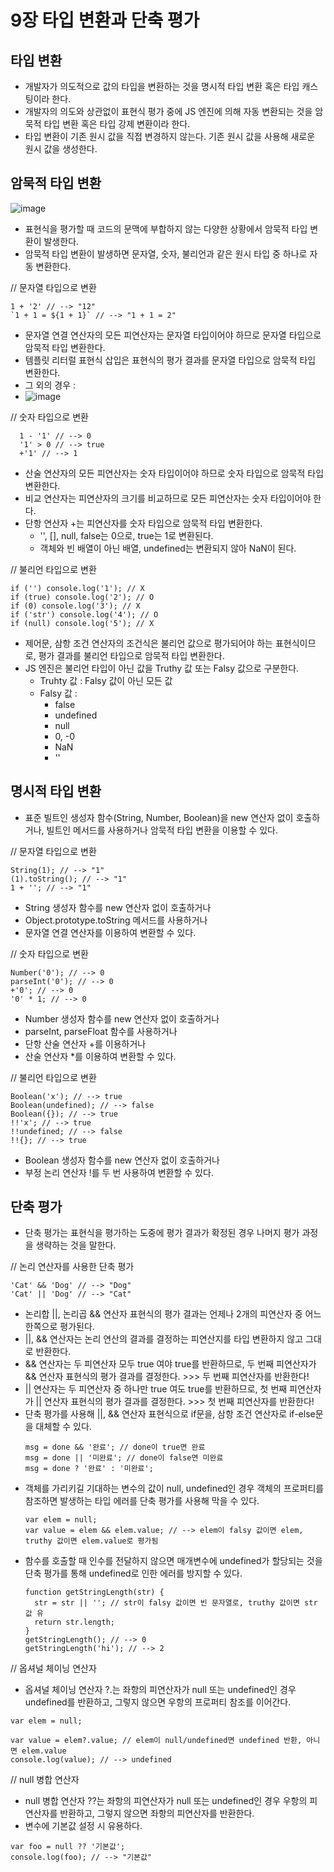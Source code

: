 9장 타입 변환과 단축 평가
========

타입 변환
---------
- 개발자가 의도적으로 값의 타입을 변환하는 것을 명시적 타입 변환 혹은 타입 캐스팅이라 한다.
- 개발자의 의도와 상관없이 표현식 평가 중에 JS 엔진에 의해 자동 변환되는 것을 암묵적 타입 변환 혹은 타입 강제 변환이라 한다.
- 타입 변환이 기존 원시 값을 직접 변경하지 않는다. 기존 원시 값을 사용해 새로운 원시 값을 생성한다.

암묵적 타입 변환
--
![image](https://github.com/houony/Javascript-Deep-Dive-Study/assets/99787274/3ea430ad-26b4-4f28-a838-ec4a0ac8e994)
- 표현식을 평가할 때 코드의 문맥에 부합하지 않는 다양한 상황에서 암묵적 타입 변환이 발생한다.
- 암묵적 타입 변환이 발생하면 문자열, 숫자, 불리언과 같은 원시 타입 중 하나로 자동 변환한다.
  
// 문자열 타입으로 변환
  ```
  1 + '2' // --> "12"
  `1 + 1 = ${1 + 1}` // --> "1 + 1 = 2"
  ```
- 문자열 연결 연산자의 모든 피연산자는 문자열 타입이어야 하므로 문자열 타입으로 암묵적 타입 변환한다.
- 템플릿 리터럴 표현식 삽입은 표현식의 평가 결과를 문자열 타입으로 암묵적 타입 변환한다.
- 그 외의 경우 :
- ![image](https://github.com/houony/Javascript-Deep-Dive-Study/assets/99787274/0053b690-5eb7-4930-9670-c92956d6c7af)
 
// 숫자 타입으로 변환
```
  1 - '1' // --> 0
  '1' > 0 // --> true
  +'1' // --> 1
```
- 산술 연산자의 모든 피연산자는 숫자 타입이어야 하므로 숫자 타입으로 암묵적 타입 변환한다.
- 비교 연산자는 피연산자의 크기를 비교하므로 모든 피연산자는 숫자 타입이어야 한다.
- 단항 연산자 +는 피연산자를 숫자 타입으로 암묵적 타입 변환한다.
    - '', [], null, false는 0으로, true는 1로 변환된다.
    - 객체와 빈 배열이 아닌 배열, undefined는 변환되지 않아 NaN이 된다.

// 불리언 타입으로 변환
```
if ('') console.log('1'); // X
if (true) console.log('2'); // O
if (0) console.log('3'); // X
if ('str') console.log('4'); // O
if (null) console.log('5'); // X
```
- 제어문, 삼항 조건 연산자의 조건식은 불리언 값으로 평가되어야 하는 표현식이므로, 평가 결과를 불리언 타입으로 암묵적 타입 변환한다.
- JS 엔진은 불리언 타입이 아닌 값을 Truthy 값 또는 Falsy 값으로 구분한다.
  - Truhty 값 : Falsy 값이 아닌 모든 값
  - Falsy 값 :
    - false
    - undefined
    - null
    - 0, -0
    - NaN
    - ''

명시적 타입 변환
--
- 표준 빌트인 생성자 함수(String, Number, Boolean)을 new 연산자 없이 호출하거나, 빌트인 메서드를 사용하거나 암묵적 타입 변환을 이용할 수 있다.

// 문자열 타입으로 변환
```
String(1); // --> "1"
(1).toString(); // --> "1"
1 + ''; // --> "1"
```
- String 생성자 함수를 new 연산자 없이 호출하거나
- Object.prototype.toString 메서드를 사용하거나
- 문자열 연결 연산자를 이용하여 변환할 수 있다.

// 숫자 타입으로 변환
```
Number('0'); // --> 0
parseInt('0'); // --> 0
+'0'; // --> 0
'0' * 1; // --> 0
```
- Number 생성자 함수를 new 연산자 없이 호출하거나
- parseInt, parseFloat 함수를 사용하거나
- 단항 산술 연산자 +를 이용하거나
- 산술 연산자 *를 이용하여 변환할 수 있다.

// 불리언 타입으로 변환
```
Boolean('x'); // --> true
Boolean(undefined); // --> false
Boolean({}); // --> true
!!'x'; // --> true
!!undefined; // --> false
!!{}; // --> true
```
- Boolean 생성자 함수를 new 연산자 없이 호출하거나
- 부정 논리 연산자 !를 두 번 사용하여 변환할 수 있다.

단축 평가
--
- 단축 평가는 표현식을 평가하는 도중에 평가 결과가 확정된 경우 나머지 평가 과정을 생략하는 것을 말한다.
  
// 논리 연산자를 사용한 단축 평가
```
'Cat' && 'Dog' // --> "Dog"
'Cat' || 'Dog' // --> "Cat"
```
- 논리합 ||, 논리곱 && 연산자 표현식의 평가 결과는 언제나 2개의 피연산자 중 어느 한쪽으로 평가된다.
- ||, && 연산자는 논리 연산의 결과를 결정하는 피연산지를 타입 변환하지 않고 그대로 반환한다.
- && 연산자는 두 피연산자 모두 true 여야 true를 반환하므로, 두 번째 피연산자가 && 연산자 표현식의 평가 결과를 결정한다. >>> 두 번째 피연산자를 반환한다!
- || 연산자는 두 피연산자 중 하나만 true 여도 true를 반환하므로, 첫 번째 피연산자가 || 연산자 표현식의 평가 결과를 결정한다. >>> 첫 번째 피연산자를 반환한다!
- 단축 평가를 사용해 ||, && 연산자 표현식으로 if문을, 삼항 조건 연산자로 if-else문을 대체할 수 있다.
  ```
  msg = done && '완료'; // done이 true면 완료
  msg = done || '미완료'; // done이 false면 미완료
  msg = done ? '완료' : '미완료';
  ```
- 객체를 가리키길 기대하는 변수의 값이 null, undefined인 경우 객체의 프로퍼티를 참조하면 발생하는 타입 에러를 단축 평가를 사용해 막을 수 있다.
  ```
  var elem = null;
  var value = elem && elem.value; // --> elem이 falsy 값이면 elem, truthy 값이면 elem.value로 평가됨
  ```
- 함수를 호출할 때 인수를 전달하지 않으면 매개변수에 undefined가 할당되는 것을 단축 평가를 통해 undefined로 인한 에러를 방지할 수 있다.
  ```
  function getStringLength(str) {
    str = str || ''; // str이 falsy 값이면 빈 문자열로, truthy 값이면 str 값 유
    return str.length;
  }
  getStringLength(); // --> 0
  getStringLength('hi'); // --> 2
  ```

// 옵셔널 체이닝 연산자
- 옵셔널 체이닝 연산자 ?.는 좌항의 피연산자가 null 또는 undefined인 경우 undefined를 반환하고, 그렇지 않으면 우항의 프로퍼티 참조를 이어간다.
```
var elem = null;

var value = elem?.value; // elem이 null/undefined면 undefined 반환, 아니면 elem.value
console.log(value); // --> undefined
```

// null 병합 연산자
- null 병합 연산자 ??는 좌항의 피연산자가 null 또는 undefined인 경우 우항의 피연산자를 반환하고, 그렇지 않으면 좌항의 피연산자를 반환한다.
- 변수에 기본값 설정 시 유용하다.
```
var foo = null ?? '기본값';
console.log(foo); // --> "기본값"
```
